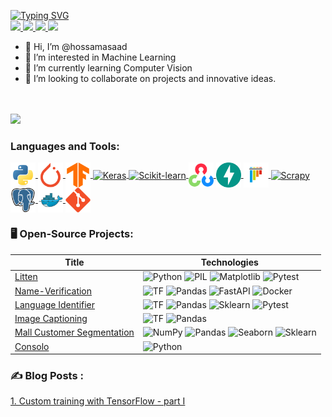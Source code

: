 <p align="left">
  
<a href="https://git.io/typing-svg">
    <img src="https://readme-typing-svg.demolab.com?font=Fira+Code&weight=800&duration=3000&pause=2000&color=15D8F7&vCenter=true&multiline=true&width=600&height=100&lines=Hossam+Asaad+Ragab;Software+Engineer+%7C+Machine+Learning+Engineer;Python+%7C+Deep+Learning+%7C+Computer+Vision+%7C+NLP" alt="Typing SVG" />
</a>

<br/>

<a href="mailto:hossamasaad10@gmail.com">
    <img src="https://img.shields.io/badge/-Email-red?style=flat-square&logo=gmail&logoColor=white">
</a>

<a href="https://drive.google.com/file/d/1bavJ9KxRiUZEAROrRZ5M5MVt0od-faZ_/view?usp=sharing">
    <img src="https://img.shields.io/badge/PDF-CV-red?style=flat-square&logo=adobe">
</a>

<a href="https://www.linkedin.com/in/hossamasaad10/">
    <img src="https://img.shields.io/badge/-Linkedin-blue?style=flat-square&logo=linkedin">
</a>

<a href="https://twitter.com/HossamAsaad10/">
    <img src="https://img.shields.io/badge/-Twitter-blue?style=flat-square&logo=twitter">
</a>

- 👋 Hi, I’m @hossamasaad
- 👀 I’m interested in Machine Learning
- 🌱 I’m currently learning Computer Vision
- 💞️ I’m looking to collaborate on projects and innovative ideas.
<br/>
<br/> 



<a href="https://github.com/hossamasaad">
    <img src="https://github-stats-alpha.vercel.app/api?username=hossamasaad&cc=22272e&tc=37BCF6&ic=fff&bc=0000">
</a>

<h3 align="left">Languages and Tools:</h3>


<a href="https://www.python.org" target="_blank" rel="noreferrer" > 
    <img src="https://raw.githubusercontent.com/devicons/devicon/master/icons/python/python-original.svg" alt="Python" width="40" height="40" align="center"/>
</a>


<a href="https://pytorch.org/" target="_blank" rel="noreferrer" > 
    <img src="https://raw.githubusercontent.com/devicons/devicon/master/icons/pytorch/pytorch-original.svg" alt="Pytorch" width="40" height="40" align="center"/>
</a> 


<a href="https://www.tensorflow.org/" target="_blank" rel="noreferrer" > 
    <img src="https://raw.githubusercontent.com/devicons/devicon/master/icons/tensorflow/tensorflow-original.svg" alt="Tensorflow" width="40" height="40" align="center"/>
</a> 


<a href="https://keras.io/" target="_blank" rel="noreferrer" > 
    <img src="https://upload.wikimedia.org/wikipedia/commons/thumb/a/ae/Keras_logo.svg/512px-Keras_logo.svg.png?20200317115153" alt="Keras" width="40" height="40" align="center"/>
</a>


<a href="https://scikit-learn.org/" target="_blank" rel="noreferrer" > 
    <img src="https://upload.wikimedia.org/wikipedia/commons/0/05/Scikit_learn_logo_small.svg" alt="Scikit-learn" width="40" height="40" align="center"/>
</a> 


<a href="https://opencv.org/" target="_blank" rel="noreferrer" > 
    <img src="https://raw.githubusercontent.com/devicons/devicon/master/icons/opencv/opencv-original.svg" alt="Open-CV" width="40" height="40" align="center"/>
</a>

<a href="https://fastapi.tiangolo.com/" target="_blank" rel="noreferrer" > 
    <img src="https://raw.githubusercontent.com/devicons/devicon/master/icons/fastapi/fastapi-original.svg" alt="FastAPI" width="40" height="40" align="center"/>
</a> 


<a href="https://docs.pytest.org/" target="_blank" rel="noreferrer">
    <img src="https://raw.githubusercontent.com/devicons/devicon/master/icons/pytest/pytest-original.svg"" alt="PyTest" width="40" height="40" align="center"/>
</a>

<a href="https://scrapy.org/" target="_blank" rel="noreferrer">
    <img src="https://cdn2.hubspot.net/hubfs/4367560/Imported_Blog_Media/scrapy.png" alt="Scrapy" width="40" height="40" align="center"/>
</a>

<a href="https://www.postgresql.org/" target="_blank" rel="noreferrer" > 
    <img src="https://raw.githubusercontent.com/devicons/devicon/master/icons/postgresql/postgresql-original.svg" alt="Postgresql" width="40" height="40" align="center"/>
</a>


<a href="https://www.docker.com/" target="_blank" rel="noreferrer" > 
    <img src="https://raw.githubusercontent.com/devicons/devicon/master/icons/docker/docker-original.svg" alt="Docker" width="40" height="40" align="center"/>
</a>


<a href="https://git-scm.com/" target="_blank" rel="noreferrer">
    <img src="https://raw.githubusercontent.com/devicons/devicon/master/icons/git/git-original.svg" alt="G it" width="40" height="40" align="center"/>
</a>

<h3 align="left">🖥️ Open-Source Projects:</h3>

|Title | Technologies|
|--|--|
[ Litten](https://github.com/hossamasaad/litten) | ![Python](https://img.shields.io/badge/python-black?style=flat-square&logo=python) ![PIL](https://img.shields.io/badge/PIL-black?style=flat-square&logo=pil) ![Matplotlib](https://img.shields.io/badge/Matplotlib-black?style=flat-square&logo=matplotlib-python) ![Pytest](https://img.shields.io/badge/PyTest-black?style=flat-square&logo=pytest)
| [Name-Verification](https://github.com/hossamasaad/Name-Verification) | ![TF](https://img.shields.io/badge/TF-black?style=flat-square&logo=tensorflow) ![Pandas](https://img.shields.io/badge/Pandas-black?style=flat-square&logo=pandas) ![FastAPI](https://img.shields.io/badge/FastAPI-black?style=flat-square&logo=fastapi) ![Docker](https://img.shields.io/badge/Docker-black?style=flat-square&logo=docker)|
| [Language Identifier](https://github.com/hossamasaad/Language-Identifier) | ![TF](https://img.shields.io/badge/TF-black?style=flat-square&logo=tensorflow) ![Pandas](https://img.shields.io/badge/Pandas-black?style=flat-square&logo=pandas) ![Sklearn](https://img.shields.io/badge/sklearn-black?style=flat-square&logo=scikit-learn) ![Pytest](https://img.shields.io/badge/PyTest-black?style=flat-square&logo=pytest) 
| [Image Captioning](https://github.com/hossamasaad/Image-Captioning) | ![TF](https://img.shields.io/badge/TF-black?style=flat-square&logo=tensorflow) ![Pandas](https://img.shields.io/badge/Pandas-black?style=flat-square&logo=pandas)
| [Mall Customer Segmentation](https://github.com/hossamasaad/Data-Science/tree/master/Mall%20Customer%20Segmentation) | ![NumPy](https://img.shields.io/badge/NumPy-black?style=flat-square&logo=numpy) ![Pandas](https://img.shields.io/badge/Pandas-black?style=flat-square&logo=pandas) ![Seaborn](https://img.shields.io/badge/Seaborn-black?style=flat-square&logo=seaborn) ![Sklearn](https://img.shields.io/badge/sklearn-black?style=flat-square&logo=scikit-learn)
| [Consolo](https://github.com/hossamasaad/Consolo) | ![Python](https://img.shields.io/badge/Python-black?style=flat-square&logo=python)

### :writing_hand: Blog Posts :
[1. Custom training with TensorFlow - part I](https://hossamasaad.hashnode.dev/custom-training-with-tensorflow-part-i)

                
</p>
